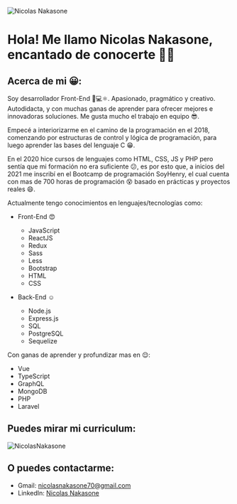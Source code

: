 <!--
**NicolasNakasone/NicolasNakasone** is a ✨ _special_ ✨ repository because its `README.md` (this file) appears on your GitHub profile.

Here are some ideas to get you started:

- 🔭 I’m currently working on ...
- 🌱 I’m currently learning ...
- 👯 I’m looking to collaborate on ...
- 🤔 I’m looking for help with ...
- 💬 Ask me about ...
- 📫 How to reach me: ...
- 😄 Pronouns: ...
- ⚡ Fun fact: ...
-->
![Nicolas Nakasone](https://i.ibb.co/Q8v7zbF/1624811591500.jpg/)
<!-- [![Nicolas Nakasone](https://i.ibb.co/Q8v7zbF/1624811591500.jpg/)](https://i.ibb.co/Q8v7zbF/1624811591500.jpg) -->
<!-- ![Esta es una imagen de ejemplo](https://www.linkedin.com/in/nicolasnakasone/detail/background-image/) -->

# Hola! Me llamo Nicolas Nakasone, encantado de conocerte 👋:smiley:

## Acerca de mi :grinning::

Soy desarrollador Front-End :boy::computer:⚛️. Apasionado, pragmático y creativo. Autodidacta, y con muchas ganas de aprender para ofrecer mejores e innovadoras soluciones. Me gusta mucho el trabajo en equipo :sunglasses:.

Empecé a interiorizarme en el camino de la programación en el 2018, comenzando por estructuras de control y lógica de programación, para luego aprender las bases del lenguaje C :grin:.

En el 2020 hice cursos de lenguajes como HTML, CSS, JS y PHP pero sentía que mi formación no era suficiente :confused:, es por esto que, a inicios del 2021 me inscribí en el Bootcamp de programación SoyHenry, el cual cuenta con mas de 700 horas de programación :dizzy_face: basado en prácticas y proyectos reales :smile:.

Actualmente tengo conocimientos en lenguajes/tecnologías como:
- Front-End :heart_eyes:
  - JavaScript
  - ReactJS
  - Redux
  - Sass
  - Less
  - Bootstrap
  - HTML
  - CSS

- Back-End :relaxed:
  - Node.js
  - Express.js
  - SQL
  - PostgreSQL
  - Sequelize

Con ganas de aprender y profundizar mas en :relieved::
- Vue
- TypeScript
- GraphQL
- MongoDB
- PHP
- Laravel



## Puedes mirar mi curriculum:

![NicolasNakasone](https://i.ibb.co/JcDHmZV/Nicolas-Nakasone-CV-Front-End.png)

## O puedes contactarme:
- Gmail:  [nicolasnakasone70@gmail.com](mailto:nicolasnakasone70@gmail.com)
- LinkedIn:  [Nicolas Nakasone](https://www.linkedin.com/in/nicolasnakasone/)
